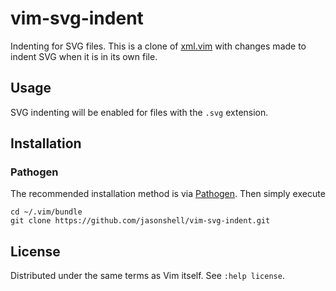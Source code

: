 vim-svg-indent
==============

Indenting for SVG files. This is a clone of [xml.vim][1] with changes made to indent SVG
when it is in its own file.

Usage
-----

SVG indenting will be enabled for files with the `.svg` extension.

Installation
------------

### Pathogen

The recommended installation method is via [Pathogen][2].  Then simply execute

    cd ~/.vim/bundle
    git clone https://github.com/jasonshell/vim-svg-indent.git

[1]: https://github.com/vim/vim/blob/master/runtime/indent/xml.vim  "xml.vim"
[2]: https://github.com/tpope/vim-pathogen                          "tpope: vim-pathogen"

License
-------

Distributed under the same terms as Vim itself. See `:help license`.
